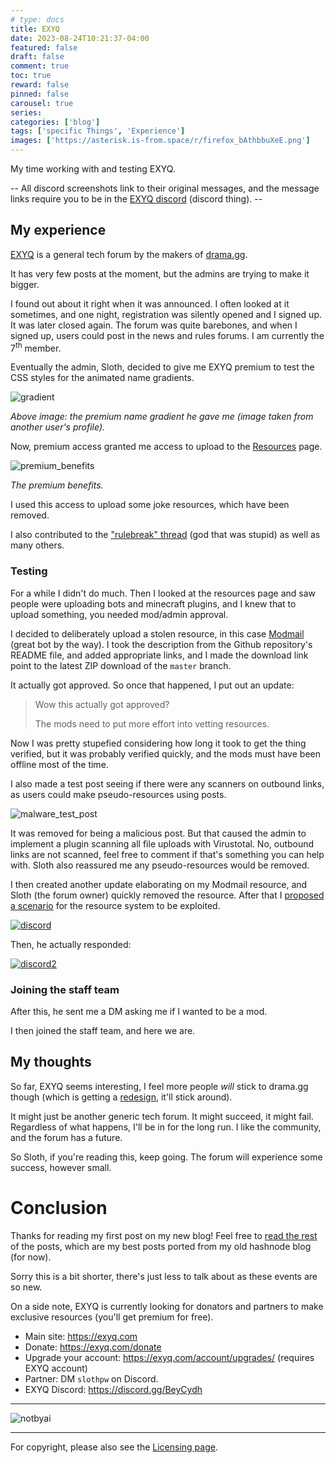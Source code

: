 ```yaml
---
# type: docs 
title: EXYQ
date: 2023-08-24T10:21:37-04:00
featured: false
draft: false
comment: true
toc: true
reward: false
pinned: false
carousel: true
series:
categories: ['blog']
tags: ['specific Things', 'Experience']
images: ['https://asterisk.is-from.space/r/firefox_bAthbbuXeE.png']
---
```


My time working with and testing EXYQ.

<!--more-->

-- All discord screenshots link to their original messages, and the message links require you to be in the [EXYQ discord](https://discord.gg/BeyCydh) (discord thing). --

<!-- Hey, you viewed the source of this page! You're the best :) -->

## My experience


[EXYQ](https://exyq.com) is a general tech forum by the makers of [drama.gg](https://drama.gg).

It has very few posts at the moment, but the admins are trying to make it bigger.

I found out about it right when it was announced. I often looked at it sometimes, and one night, registration was silently opened and I signed up. It was later closed again. The forum was quite barebones, and when I signed up, users could post in the news and rules forums. I am currently the 7<sup>th</sup> member.

Eventually the admin, Sloth, decided to give me EXYQ premium to test the CSS styles for the animated name gradients.

![gradient](https://asterisk.is-from.space/r/firefox_Wd3yg9p8Zu.gif) 


*Above image: the premium name gradient he gave me (image taken from another user's profile).*

Now, premium access granted me access to upload to the [Resources](https://exyq.com/resources/) page.

![premium_benefits](https://asterisk.is-from.space/r/firefox_E7wwN4oEVo.png)

*The premium benefits.*

I used this access to upload some joke resources, which have been removed.

I also contributed to the ["rulebreak" thread](https://exyq.com/threads/rulebreak.7/) (god that was stupid) as well as many others.

### Testing
For a while I didn't do much. Then I looked at the resources page and saw people were uploading bots and minecraft plugins, and I knew that to upload something, you needed mod/admin approval. 

I decided to deliberately upload a stolen resource, in this case [Modmail](https://github.com/modmail-dev/modmail) (great bot by the way). I took the description from the Github repository's README file, and added appropriate links, and I made the download link point to the latest ZIP download of the `master` branch.

It actually got approved. So once that happened, I put out an update:
   > Wow this actually got approved?
   >
   > The mods need to put more effort into vetting resources.

Now I was pretty stupefied considering how long it took to get the thing verified, but it was probably verified quickly, and the mods must have been offline most of the time.

I also made a test post seeing if there were any scanners on outbound links, as users could make pseudo-resources using posts.

![malware_test_post](https://cdn.discordapp.com/attachments/730023081489203241/1144270102112518164/80lygEW.png)

It was removed for being a malicious post. But that caused the admin to implement a plugin scanning all file uploads with Virustotal. No, outbound links are not scanned, feel free to comment if that's something you can help with. Sloth also reassured me any pseudo-resources would be removed.


I then created another update elaborating on my Modmail resource, and Sloth (the forum owner) quickly removed the resource. After that I [proposed a scenario](https://discord.com/channels/730015520568639509/730023081489203241/1144261296653611078) for the resource system to be exploited.

[![discord](https://asterisk.is-from.space/r/ArmCord_ShC6aBMgSU.png)](https://discord.com/channels/730015520568639509/730023081489203241/1144261540845998141)

Then, he actually responded:

[![discord2](https://asterisk.is-from.space/r/ArmCord_jsfEg00aBY.png)](https://discord.com/channels/730015520568639509/730023081489203241/1144263704356069467)

### Joining the staff team

After this, he sent me a DM asking me if I wanted to be a mod.

I then joined the staff team, and here we are.

## My thoughts

So far, EXYQ seems interesting, I feel more people *will* stick to drama.gg though (which is getting a [redesign](https://new.drama.gg), it'll stick around).

It might just be another generic tech forum. It might succeed, it might fail. Regardless of what happens, I'll be in for the long run. I like the community, and the forum has a future.

So Sloth, if you're reading this, keep going. The forum will experience some success, however small.

# Conclusion

Thanks for reading my first post on my new blog! Feel free to [read the rest](/categories/blog) of the posts, which are my best posts ported from my old hashnode blog (for now).

Sorry this is a bit shorter, there's just less to talk about as these events are so new.

On a side note, EXYQ is currently looking for donators and partners to make exclusive resources (you'll get premium for free).

- Main site: https://exyq.com
- Donate: https://exyq.com/donate
- Upgrade your account: https://exyq.com/account/upgrades/ (requires EXYQ account)
- Partner: DM `slothpw` on Discord.
- EXYQ Discord: https://discord.gg/BeyCydh

-------

![notbyai](https://asterisk.is-from.space/r/human.png)



-------

For copyright, please also see the [Licensing page](/about#license-exemptions).